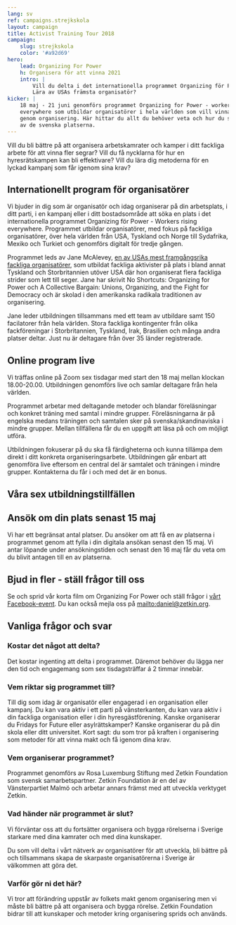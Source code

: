 ```yaml
---
lang: sv
ref: campaigns.strejkskola
layout: campaign
title: Activist Training Tour 2018
campaign:
    slug: strejkskola
    color: '#a92d69'
hero:
    lead: Organizing For Power
    h: Organisera för att vinna 2021
    intro: |
        Vill du delta i det internationella programmet Organizing för Power?
        Lära av USAs främsta organisatör?
kicker: |
    18 maj - 21 juni genomförs programmet Organizing for Power - workers rising
    everywhere som utbildar organisatörer i hela världen som vill vinna segrar
    genom organisering. Här hittar du allt du behöver veta och hur du söker en
    av de svenska platserna.
---
```


Vill du bli bättre på att organisera arbetskamrater och kamper i ditt fackliga arbete för att vinna fler segrar? Vill du få nycklarna för hur en hyresrätskampen kan bli effektivare? Vill du lära dig metoderna för en lyckad kampanj som får igenom sina krav?

## Internationellt program för organisatörer
Vi bjuder in dig som är organisatör och idag organiserar på din arbetsplats, i ditt parti, i en kampanj eller i ditt bostadsområde att söka en plats i det internationella programmet Organizing för Power - Workers rising everywhere. Programmet utbildar organisatörer, med fokus på fackliga organisatörer, över hela världen från USA, Tyskland och Norge till Sydafrika, Mexiko och Turkiet och genomförs digitalt för tredje gången.

Programmet leds av Jane McAlevey, [en av USAs mest framgångsrika fackliga organisatörer](https://www.youtube.com/watch?v=bl6P_2jt_Vs), som utbildat fackliga aktivister på plats i bland annat Tyskland och Storbritannien utöver USA där hon organiserat flera fackliga strider som lett till seger. Jane har skrivit No Shortcuts: Organizing for Power och A Collective Bargain: Unions, Organizing, and the Fight for Democracy och är skolad i den amerikanska radikala traditionen av organisering.

Jane leder utbildningen tillsammans med ett team av utbildare samt 150 facilatorer från hela världen. Stora fackliga kontingenter från olika fackföreningar i Storbritannien, Tyskland, Irak, Brasilien och många andra platser deltar. Just nu är deltagare från över 35 länder registrerade.

## Online program live
Vi träffas online på Zoom sex tisdagar med start den 18 maj mellan klockan 18.00-20.00. Utbildningen genomförs live och samlar deltagare från hela världen.

Programmet arbetar med deltagande metoder och blandar föreläsningar och konkret träning med samtal i mindre grupper. Föreläsningarna är på engelska medans träningen och samtalen sker på svenska/skandinaviska i mindre grupper. Mellan tillfällena får du en uppgift att läsa på och om möjligt utföra.

Utbildningen fokuserar på du ska få färdigheterna och kunna tillämpa dem direkt i ditt konkreta organiseringsarbete. Utbildningen går enbart att genomföra live eftersom en central del är samtalet och träningen i mindre grupper. Kontakterna du får i och med det är en bonus.

## Våra sex utbildningstillfällen

## Ansök om din plats senast 15 maj
Vi har ett begränsat antal platser. Du ansöker om att få en av platserna i programmet genom att fylla i din digitala ansökan senast den 15 maj. Vi antar löpande under ansökningstiden och senast den 16 maj får du veta om du blivit antagen till en av platserna.

## Bjud in fler - ställ frågor till oss
Se och sprid vår korta film om Organizing For Power och ställ frågor i [vårt Facebook-event](https://fb.me/e/589UEtyZq). Du kan också mejla oss på [mailto:daniel@zetkin.org](daniel@zetkin.org).

## Vanliga frågor och svar
### Kostar det något att delta?
Det kostar ingenting att delta i programmet. Däremot behöver du lägga ner den tid och engagemang som sex tisdagsträffar á 2 timmar innebär.
### Vem riktar sig programmet till?
Till dig som idag är organisatör eller engagerad i en organisation eller kampanj. Du kan vara aktiv i ett parti på vänsterkanten, du kan vara aktiv i din fackliga organisation eller i din hyresgästförening. Kanske organiserar du Fridays for Future eller asylrättskamper? Kanske organiserar du på din skola eller ditt universitet. Kort sagt: du som tror på kraften i organisering som metoder för att vinna makt och få igenom dina krav.
### Vem organiserar programmet?
Programmet genomförs av Rosa Luxemburg Stiftung med Zetkin Foundation som svensk samarbetspartner. Zetkin Foundation är en del av Vänsterpartiet Malmö och arbetar annars främst med att utveckla verktyget Zetkin.

### Vad händer när programmet är slut?
Vi förväntar oss att du fortsätter organisera och bygga rörelserna i Sverige starkare med dina kamrater och med dina kunskaper.

Du som vill delta i vårt nätverk av organisatörer för att utveckla, bli bättre på och tillsammans skapa de skarpaste organisatörerna i Sverige är välkommen att göra det.

### Varför gör ni det här?
Vi tror att förändring uppstår av folkets makt genom organisering men vi måste bli bättre på att organisera och bygga rörelse. Zetkin Foundation bidrar till att kunskaper och metoder kring organisering sprids och används.
